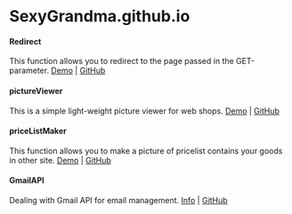 # SexyGrandma.github.io

<h4>Redirect</h4>
This function allows you to redirect to the page passed in the GET-parameter.
<a href="http://www.ze3.ru/redirect/">Demo</a> | <a href="https://github.com/SexyGrandma/redirect">GitHub</a>

<h4>pictureViewer</h4>
This is a simple light-weight picture viewer for web shops.
<a href="http://www.ze3.ru/pictureViewer/">Demo</a> | <a href="https://github.com/SexyGrandma/pictureViewer">GitHub</a>

<h4>priceListMaker</h4>
This function allows you to make a picture of pricelist contains your goods in other site.
<a href="http://www.ze3.ru/avgPrice/">Demo</a> | <a href="https://github.com/SexyGrandma/avgPrice">GitHub</a>

<h4>GmailAPI</h4>
Dealing with Gmail API for email management.
<a href="https://habr.com/ru/post/516408/">Info</a> | <a href="https://github.com/SexyGrandma/GmailAPI">GitHub</a>
